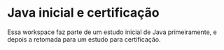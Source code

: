 # Java inicial e certificação
Essa workspace faz parte de um estudo inicial de Java primeiramente, e depois a retomada para um estudo para certificação.

